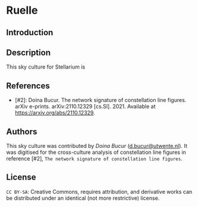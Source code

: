 # Ruelle

## Introduction

## Description

This sky culture for Stellarium is 

## References

 - [#2]: Doina Bucur. The network signature of constellation line figures. arXiv e-prints. arXiv:2110.12329 [cs.SI]. 2021. Available at <https://arxiv.org/abs/2110.12329>.

## Authors

This sky culture was contributed by _Doina Bucur_ (d.bucur@utwente.nl). It was digitised for the cross-culture analysis of constellation line figures in reference [#2], `The network signature of constellation line figures`.

## License

`CC BY-SA`: Creative Commons, requires attribution, and derivative works can be distributed under an identical (not more restrictive) license.